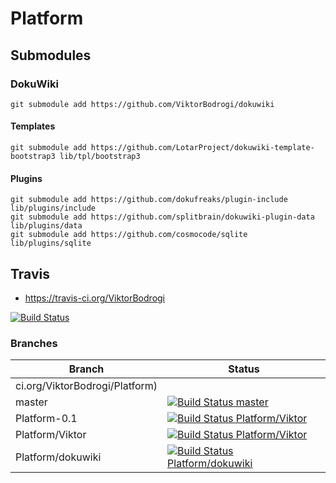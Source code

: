 # Platform

## Submodules

### DokuWiki
    git submodule add https://github.com/ViktorBodrogi/dokuwiki
#### Templates
    git submodule add https://github.com/LotarProject/dokuwiki-template-bootstrap3 lib/tpl/bootstrap3
#### Plugins
    git submodule add https://github.com/dokufreaks/plugin-include lib/plugins/include
    git submodule add https://github.com/splitbrain/dokuwiki-plugin-data lib/plugins/data
    git submodule add https://github.com/cosmocode/sqlite lib/plugins/sqlite

## Travis

- https://travis-ci.org/ViktorBodrogi

[![Build Status](https://travis-ci.org/ViktorBodrogi/Platform.svg)](https://travis-ci.org/ViktorBodrogi/Platform)

### Branches

| Branch  | Status  |
|---|---|
ci.org/ViktorBodrogi/Platform) |
| master | [![Build Status master](https://travis-ci.org/ViktorBodrogi/Platform.svg?branch=master)](https://travis-ci.org/ViktorBodrogi/Platform) |
| Platform-0.1 | [![Build Status Platform/Viktor](https://travis-ci.org/ViktorBodrogi/Platform.svg?branch=Platform-0.1)](https://travis-ci.org/ViktorBodrogi/Platform) |
| Platform/Viktor | [![Build Status Platform/Viktor](https://travis-ci.org/ViktorBodrogi/Platform.svg?branch=Platform%2FViktor)](https://travis-ci.org/ViktorBodrogi/Platform) |
| Platform/dokuwiki | [![Build Status Platform/dokuwiki](https://travis-ci.org/ViktorBodrogi/Platform.svg?branch=Platform%2Fdokuwiki)](https://travis-ci.org/ViktorBodrogi/Platform) |

